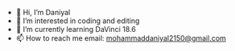 - 👋 Hi, I’m Daniyal
- 👀 I’m interested in coding and editing
- 🌱 I’m currently learning DaVinci 18.6 
- 📫 How to reach me
 email: mohammaddaniyal2150@gmail.com

<!---
Daniyal2403/Daniyal2403 is a ✨ special ✨ repository because its `README.md` (this file) appears on your GitHub profile.
You can click the Preview link to take a look at your changes.
--->
